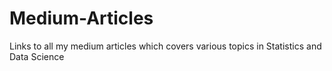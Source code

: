 # Medium-Articles
Links to all my medium articles which covers various topics in Statistics and Data Science
